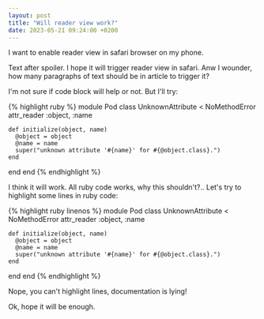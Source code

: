 ```yaml
---
layout: post
title: "Will reader view work?"
date: 2023-05-21 09:24:00 +0200
---
```


I want to enable reader view in safari browser on my phone.
<!--more-->

Text after spoiler. I hope it will trigger reader view in safari. Anw I wounder, how many paragraphs of text should be in article to trigger it?

I'm not sure if code block will help or not. But I'll try:

{% highlight ruby %}
module Pod
  class UnknownAttribute < NoMethodError
    attr_reader :object, :name

    def initialize(object, name)
      @object = object
      @name = name
      super("unknown attribute '#{name}' for #{@object.class}.")
    end
  end
end
{% endhighlight %}

I think it will work. All ruby code works, why this shouldn't?.. Let's try to highlight some lines in ruby code:

{% highlight ruby linenos %}
module Pod
  class UnknownAttribute < NoMethodError
    attr_reader :object, :name

    def initialize(object, name)
      @object = object
      @name = name
      super("unknown attribute '#{name}' for #{@object.class}.")
    end
  end
end
{% endhighlight %}

Nope, you can't highlight lines, documentation is lying!

Ok, hope it will be enough.
